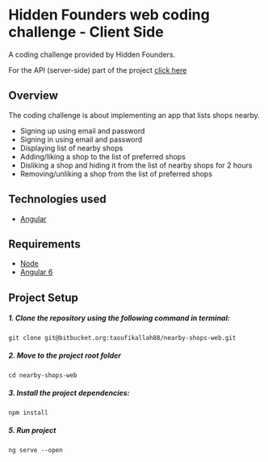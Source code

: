 # Hidden Founders web coding challenge - Client Side

A coding challenge provided by Hidden Founders.

For the API (server-side) part of the project [click here](https://bitbucket.org/taoufikallah88/nearby-shops-api)

## Overview
The coding challenge is about implementing an app that lists shops nearby.

* Signing up using email and password
* Signing in using email and password
* Displaying list of nearby shops
* Adding/liking a shop to the list of preferred shops
* Disliking a shop and hiding it from the list of nearby shops for 2 hours
* Removing/unliking a shop from the list of preferred shops

## Technologies used

- [Angular](https://angular.io/)

## Requirements

- [Node](https://nodejs.org/)
- [Angular 6](https://angular.io/)

## Project Setup

##### 1. Clone the repository using the following command in terminal:
    git clone git@bitbucket.org:taoufikallah88/nearby-shops-web.git
    
##### 2. Move to the project root folder
    cd nearby-shops-web
    
##### 3. Install the project dependencies:
    npm install
         
##### 5. Run project
    ng serve --open
   